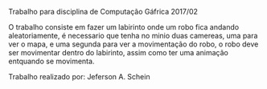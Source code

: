 Trabalho para disciplina de Computação Gáfrica 2017/02

O trabalho consiste em fazer um labirinto onde um robo fica andando aleatoriamente,
é necessario que tenha no minio duas camereas, uma para ver o mapa, e uma segunda para ver a movimentação do robo,
o robo deve ser movimentar dentro do labirinto, assim como ter uma animação entquando se movimenta.



Trabalho realizado por: Jeferson A. Schein